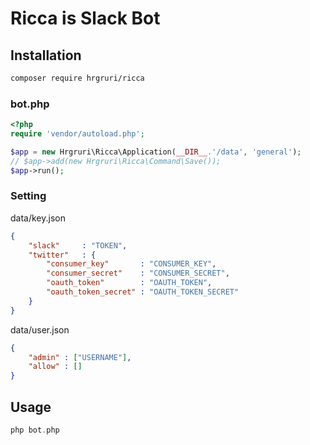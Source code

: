 # Ricca is Slack Bot

## Installation

```sh
composer require hrgruri/ricca
```

### bot.php
```php
<?php
require 'vendor/autoload.php';

$app = new Hrgruri\Ricca\Application(__DIR__.'/data', 'general');
// $app->add(new Hrgruri\Ricca\Command\Save());
$app->run();
```

### Setting
data/key.json
```json
{
    "slack"     : "TOKEN",
    "twitter"   : {
        "consumer_key"       : "CONSUMER_KEY",
        "consumer_secret"    : "CONSUMER_SECRET",
        "oauth_token"        : "OAUTH_TOKEN",
        "oauth_token_secret" : "OAUTH_TOKEN_SECRET"
    }
}

```
data/user.json
```json
{
    "admin" : ["USERNAME"],
    "allow" : []
}
```

## Usage
```php
php bot.php
```
